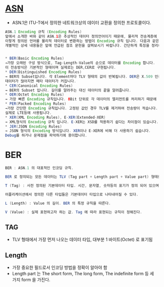 # [ASN](http://sakak76.egloos.com/v/4129580)
* ASN.1은 ITU-T에서 정의한 네트워크상의 데이터 교환을 정의한 프로토콜이다.

```java
ASN.1 Encoding 규칙 (Encoding Rules)
앞에서 소개한 바와 같이 ASN.1은 추상적인 데이터 정의언어이기 때문에, 물리적 전송계층에 그대로 반영할 수는 없습니다. 
이렇게 정의된 언어를 물리적 데이터로 변환하는 방법이 Encoding 규칙 입니다. 다음과 같은 Encoding 규칙이 존재합니다. 
개별적인 상세 내용들은 앞에 언급된 참조 문헌을 살펴보시기 바랍니다. 간단하게 특징을 정리하였습니다.


* BER(Basic Encoding Rules)
→가장 오래된 구성 방식으로, Tag-Length-Value의 순으로 데이터를 Encoding 합니다.
이 전송방식은 기본적인 형태이며 실제로는 DER,CER로 구현됩니다.
* DER(Distinguished Encoding Rules)
→ BER의 Subset입니다. 각 Element마다 TLV 형태의 값이 반복됩니다. DER은 X.509 인증서에 사용됩니다.
데이터가 많아지면 메타 데이터가 커집니다.
* CER(Canonical Encoding Rules)
→ BER의 Subset 입니다. 길이를 알려주는 대신 데이터의 끝을 알려줍니다.
* OER(Octet Encoding Rules)
→ 가장 빠른 Encoding 규칙입니다. 8Bit 단위로 각 데이터의 엘리먼트를 처리하기 때문에 계산의 복잡도가 높지 않아 속도가 빠름니다.
* PER(Packed Encoding Rules)
→가장 간단한 Encoding 규칙입니다. 고정된 값인 경우 TLV를 제거하여 전송량이 적습니다.
실제로 LTE등에 사용됩니다.
* XER(XML Encoding Rules), E-XER(Extended-XER)
→ XML형식의 Encoding 규칙 입니다. E-XER는 XSD를 적용하기 쉽다는 차이점이 있습니다.
* JER(JSON Encoding Rules)
→ JSON 형식의 Encoding 방식입니다. XER이나 E-XER에 비해 더 사용하기 쉽습니다.
Debug를 하거나 문제점을 파악하기에 용이합니다.
```

# BER
```java
BER : ASN.1 의 대표적인 인코딩 규칙.

BER 로 정의되는 모든 데이터는 TLV (Tag part + Length part + Value part) 형태로 이루어진다. 

T (Tag) : 사전 정의된 기본데이터 타입. 시간, 문자열, 숫자등의 표기가 정의 되어 있으며 

어플리케이션에서 정의한 다른 타입들은 기본데이터 타입으로 나타내어질 수 있다.

L (Length) : Value 의 길이. BER 의 특정 규칙을 따른다.

V (Value) : 실제 표현하고자 하는 값. Tag 에 따라 표현되는 규칙이 정해진다.

```

## TAG
* TLV 형태에서 가장 먼저 나오는 데이터 타입, 대부분 1 바이트(Octet) 로 표기됨

## Length
* 가장 중요한 필드로서 인코딩 방법을 정확이 알아야 함
* Length part  는 The short form, The long form, The indefinite form 등 세 가지 form 을 가진다.


